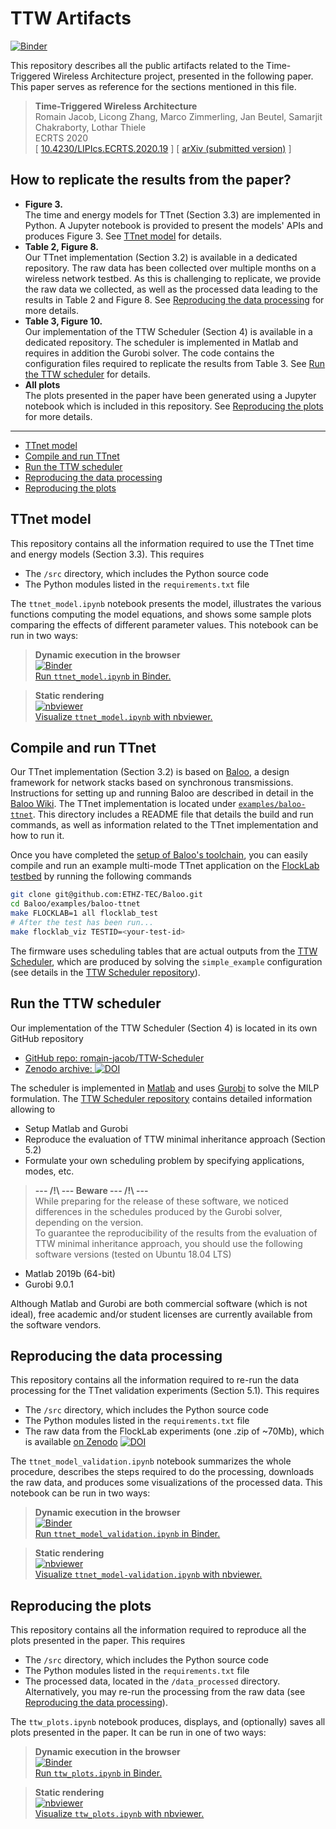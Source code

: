 # TTW Artifacts

[![Binder](https://mybinder.org/badge_logo.svg)][ttw_artifact_binder]

[ttw_artifact_binder]: https://mybinder.org/v2/gh/romain-jacob/TTW-Artifacts/master


This repository describes all the public artifacts related to the Time-Triggered Wireless Architecture project, presented in the following paper. This paper serves as reference for the sections mentioned in this file.

> **Time-Triggered Wireless Architecture**  
Romain Jacob, Licong Zhang, Marco Zimmerling, Jan Beutel, Samarjit Chakraborty, Lothar Thiele   
ECRTS 2020  
[ [10.4230/LIPIcs.ECRTS.2020.19](https://doi.org/10.4230/LIPIcs.ECRTS.2020.19) ]
[ [arXiv (submitted version)](https://arxiv.org/abs/2002.07491) ]  

## How to replicate the results from the paper?

+ **Figure 3.**   
The time and energy models for TTnet (Section 3.3) are implemented in Python. A Jupyter notebook is provided to present the models' APIs and produces Figure 3. See [TTnet model](#ttnet-model) for details.
+ **Table 2, Figure 8.**  
Our TTnet implementation  (Section 3.2) is available in a dedicated repository. The raw data has been collected over multiple months on a wireless network testbed. As this is challenging to replicate, we provide the raw data we collected, as well as the processed data leading to the results in Table 2 and Figure 8. See [Reproducing the data processing](#reproducing-the-data-processing) for more details.
+ **Table 3, Figure 10.**  
Our implementation of the TTW Scheduler (Section 4) is available in a dedicated repository. The scheduler is implemented in Matlab and requires in addition the Gurobi solver. The code contains the configuration files required to replicate the results from Table 3. See [Run the TTW scheduler](#run-the-ttw-scheduler) for details.
+ **All plots**  
The plots presented in the paper have been generated using a Jupyter notebook which is included in this repository. See [Reproducing the plots](#reproducing-the-plots) for more details.

---

<!-- TOC depthFrom:2 depthTo:6 withLinks:1 updateOnSave:1 orderedList:0 -->

- [TTnet model](#ttnet-model)
- [Compile and run TTnet](#compile-and-run-ttnet)
- [Run the TTW scheduler](#run-the-ttw-scheduler)
- [Reproducing the data processing](#reproducing-the-data-processing)
- [Reproducing the plots](#reproducing-the-plots)

<!-- /TOC -->

<!-- ############################################### -->
## TTnet model
<!-- ############################################### -->

This repository contains all the information required to use the TTnet time and energy models (Section 3.3). This requires
+ The `/src` directory, which includes the Python source code
+ The Python modules listed in the `requirements.txt` file

The `ttnet_model.ipynb` notebook presents the model, illustrates the various functions computing the model equations, and shows some sample plots comparing the effects of different parameter values. This notebook can be run in two ways:
<!-- This notebook can be run directly in your web browser [using Binder](https://mybinder.org/) (it may take a few minutes to launch). -->

> **Dynamic execution in the browser**  
[![Binder](https://mybinder.org/badge_logo.svg)  
Run `ttnet_model.ipynb` in Binder.][ttnet_model_binder]

> **Static rendering**  
[![nbviewer](https://img.shields.io/badge/render-nbviewer-orange.svg)  
Visualize `ttnet_model.ipynb` with nbviewer.][ttnet_model_nbviewer]



<!-- # Links # -->
[ttnet_model_binder]: https://mybinder.org/v2/gh/romain-jacob/TTW-Artifacts/master?filepath=.%2Fttnet_model.ipynb
[ttnet_model_nbviewer]: https://nbviewer.jupyter.org/github/romain-jacob/TTW-Artifacts/blob/master/ttnet_model.ipynb
<!-- # Links # -->

<!-- ############################################### -->
## Compile and run TTnet
<!-- ############################################### -->

Our TTnet implementation (Section 3.2) is based on [Baloo](https://github.com/ETHZ-TEC/Baloo/tree/master), a design framework for network stacks based on synchronous transmissions. Instructions for setting up and running Baloo are described in detail in the [Baloo Wiki](https://github.com/ETHZ-TEC/Baloo/wiki).
The TTnet implementation is located under [`examples/baloo-ttnet`](https://github.com/ETHZ-TEC/Baloo/tree/master/examples/baloo-ttnet). This directory includes a README file that details the build and run commands, as well as information related to the TTnet implementation and how to run it.

Once you have completed the [setup of Baloo's toolchain](https://github.com/ETHZ-TEC/Baloo/wiki#getting-started), you can easily compile and run an example multi-mode TTnet application on the [FlockLab testbed](http://flocklab.ethz.ch/) by running the following commands

```bash
git clone git@github.com:ETHZ-TEC/Baloo.git
cd Baloo/examples/baloo-ttnet
make FLOCKLAB=1 all flocklab_test
# After the test has been run...
make flocklab_viz TESTID=<your-test-id>
```

The firmware uses scheduling tables that are actual outputs from the [TTW Scheduler](#run-the-ttw-scheduler), which are produced by solving the `simple_example` configuration (see details in the [TTW Scheduler repository][ttw_repo]).

<!-- ############################################### -->
## Run the TTW scheduler
<!-- ############################################### -->

Our implementation of the TTW Scheduler (Section 4) is located in its own GitHub repository
+ [GitHub repo: romain-jacob/TTW-Scheduler][ttw_repo]
+ [Zenodo archive: ![DOI](https://zenodo.org/badge/DOI/10.5281/zenodo.3530665.svg)][ttw_zenodo]

The scheduler is implemented in [Matlab][1] and uses [Gurobi][2] to solve the MILP formulation. The [TTW Scheduler repository][ttw_repo] contains detailed information allowing to
+ Setup Matlab and Gurobi
+ Reproduce the evaluation of TTW minimal inheritance approach (Section 5.2)
+ Formulate your own scheduling problem by specifying applications, modes, etc.

> **--- /!\ --- Beware --- /!\ ---**  
While preparing for the release of these software, we noticed differences in the schedules produced by the Gurobi solver, depending on the version.  
To guarantee the reproducibility of the results from the evaluation of TTW minimal inheritance approach, you should use the following software versions (tested on Ubuntu 18.04 LTS)
+ Matlab 2019b (64-bit)
+ Gurobi 9.0.1

Although Matlab and Gurobi are both commercial software (which is not ideal), free academic and/or student licenses are currently available from the software vendors.

[1]: https://www.mathworks.com/products/matlab.html
[2]: https://www.gurobi.com/
[ttw_repo]: https://github.com/romain-jacob/TTW-Scheduler
[ttw_zenodo]: https://doi.org/10.5281/zenodo.3530665

<!-- Link and instruction to run the TTW Scheduler (Matlab (with versions) + Gurobi). Check what has been written for the thesis already (I did stuff for DRP, don't remember for TTW) -->


<!-- ############################################### -->
## Reproducing the data processing
<!-- ############################################### -->

This repository contains all the information required to re-run the data processing for the TTnet validation experiments (Section 5.1). This requires
+ The `/src` directory, which includes the Python source code
+ The Python modules listed in the `requirements.txt` file
+ The raw data from the FlockLab experiments (one .zip of ~70Mb), which is available [on Zenodo](https://doi.org/10.5281/zenodo.3530721) [![DOI](https://zenodo.org/badge/DOI/10.5281/zenodo.3530721.svg)](https://doi.org/10.5281/zenodo.3530721)

The `ttnet_model_validation.ipynb` notebook summarizes the whole procedure, describes the steps required to do the processing, downloads the raw data, and produces some visualizations of the processed data. This notebook can be run in two ways:
<!-- This notebook can be run directly in your web browser [using Binder](https://mybinder.org/) (it may take a few minutes to launch). -->

> **Dynamic execution in the browser**  
[![Binder](https://mybinder.org/badge_logo.svg)  
Run `ttnet_model_validation.ipynb` in Binder.][ttnet_model_validation_binder]

> **Static rendering**  
[![nbviewer](https://img.shields.io/badge/render-nbviewer-orange.svg)  
Visualize `ttnet_model-validation.ipynb` with nbviewer.][ttnet_model_validation_nbviewer]

<!-- # Links # -->
[ttnet_model_validation_binder]: https://mybinder.org/v2/gh/romain-jacob/TTW-Artifacts/master?filepath=.%2Fttnet_model-validation.ipynb
[ttnet_model_validation_nbviewer]: https://nbviewer.jupyter.org/github/romain-jacob/TTW-Artifacts/blob/master/ttnet_model-validation.ipynb
<!-- # Links # -->

<!-- [![Binder](https://mybinder.org/badge_logo.svg)][ttw_artifact_binder] and open the `ttnet_model_validation.ipynb` notebook; or use this
[direct link.][ttnet_model_validation_binder]


[![Binder](https://mybinder.org/badge_logo.svg)][ttw_artifact_binder] and open the `ttnet_model_validation.ipynb` notebook;

or use this
-->

<!-- ############################################### -->
## Reproducing the plots
<!-- ############################################### -->

This repository contains all the information required to reproduce all the plots presented in the paper. This requires
+ The `/src` directory, which includes the Python source code
+ The Python modules listed in the `requirements.txt` file
+ The processed data, located in the `/data_processed` directory. Alternatively, you may re-run the processing from the raw data (see [Reproducing the data processing](#reproducing-the-data-processing)).

The `ttw_plots.ipynb` notebook produces, displays, and (optionally) saves all plots presented in the paper. It can be run in one of two ways:
<!-- This notebook can be run directly in your web browser [using Binder](https://mybinder.org/) (it may take a few minutes to launch).  
Alternatively, you can simply open a static rendering of the notebook. -->

> **Dynamic execution in the browser**  
[![Binder](https://mybinder.org/badge_logo.svg)  
Run `ttw_plots.ipynb` in Binder.][ttw_plot_binder]

> **Static rendering**  
[![nbviewer](https://img.shields.io/badge/render-nbviewer-orange.svg)  
Visualize `ttw_plots.ipynb` with nbviewer.][ttw_plot_nbviewer]



<!-- # Links # -->
[ttw_plot_binder]: https://mybinder.org/v2/gh/romain-jacob/TTW-Artifacts/master?filepath=.%2Fttw_plots.ipynb
[ttw_plot_nbviewer]: https://nbviewer.jupyter.org/github/romain-jacob/TTW-Artifacts/blob/master/ttw_plots.ipynb
<!-- # Links # -->


<!-- ############################################### -- >
<!-- ## Other related resources -->
<!-- ############################################### -- >
+ TTW poster
+ Previous paper (DATE)
+ Thesis chapter -->
